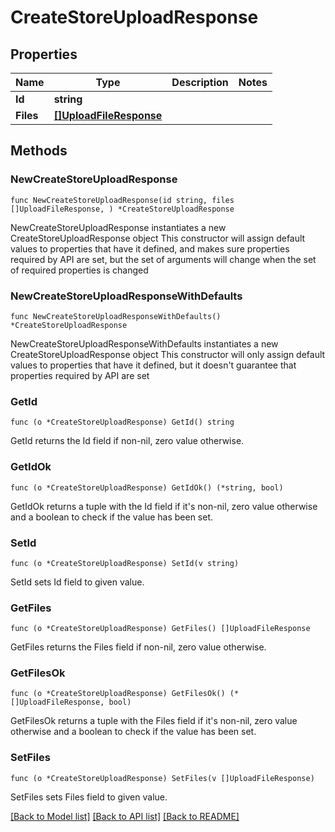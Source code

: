 # CreateStoreUploadResponse

## Properties

Name | Type | Description | Notes
------------ | ------------- | ------------- | -------------
**Id** | **string** |  | 
**Files** | [**[]UploadFileResponse**](UploadFileResponse.md) |  | 

## Methods

### NewCreateStoreUploadResponse

`func NewCreateStoreUploadResponse(id string, files []UploadFileResponse, ) *CreateStoreUploadResponse`

NewCreateStoreUploadResponse instantiates a new CreateStoreUploadResponse object
This constructor will assign default values to properties that have it defined,
and makes sure properties required by API are set, but the set of arguments
will change when the set of required properties is changed

### NewCreateStoreUploadResponseWithDefaults

`func NewCreateStoreUploadResponseWithDefaults() *CreateStoreUploadResponse`

NewCreateStoreUploadResponseWithDefaults instantiates a new CreateStoreUploadResponse object
This constructor will only assign default values to properties that have it defined,
but it doesn't guarantee that properties required by API are set

### GetId

`func (o *CreateStoreUploadResponse) GetId() string`

GetId returns the Id field if non-nil, zero value otherwise.

### GetIdOk

`func (o *CreateStoreUploadResponse) GetIdOk() (*string, bool)`

GetIdOk returns a tuple with the Id field if it's non-nil, zero value otherwise
and a boolean to check if the value has been set.

### SetId

`func (o *CreateStoreUploadResponse) SetId(v string)`

SetId sets Id field to given value.


### GetFiles

`func (o *CreateStoreUploadResponse) GetFiles() []UploadFileResponse`

GetFiles returns the Files field if non-nil, zero value otherwise.

### GetFilesOk

`func (o *CreateStoreUploadResponse) GetFilesOk() (*[]UploadFileResponse, bool)`

GetFilesOk returns a tuple with the Files field if it's non-nil, zero value otherwise
and a boolean to check if the value has been set.

### SetFiles

`func (o *CreateStoreUploadResponse) SetFiles(v []UploadFileResponse)`

SetFiles sets Files field to given value.



[[Back to Model list]](../README.md#documentation-for-models) [[Back to API list]](../README.md#documentation-for-api-endpoints) [[Back to README]](../README.md)


